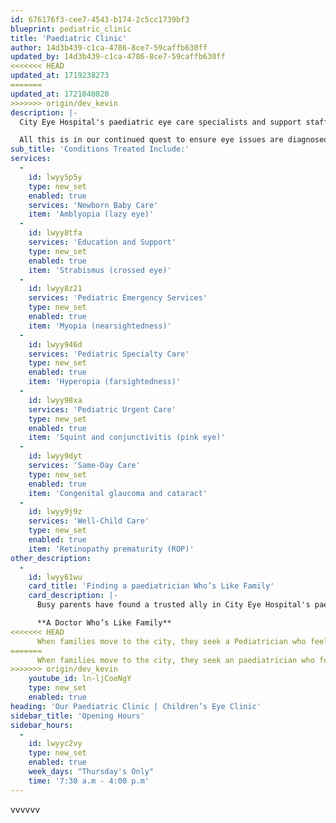 ```yaml
---
id: 676176f3-cee7-4543-b174-2c5cc1739bf3
blueprint: pediatric_clinic
title: 'Paediatric Clinic'
author: 14d3b439-c1ca-4786-8ce7-59caffb630ff
updated_by: 14d3b439-c1ca-4786-8ce7-59caffb630ff
<<<<<<< HEAD
updated_at: 1719238273
=======
updated_at: 1721040820
>>>>>>> origin/dev_kevin
description: |-
  City Eye Hospital's paediatric eye care specialists and support staff are committed to enabling you access to world-class eye care for your child, from early childhood all through adolescence and young adulthood. This is in our continued quest to Whether you are looking for paediatric eye care for an ongoing condition or a growing concern or want to confirm that your child’s vision development is on track, City Eye Hospital will deliver the care you need in a welcoming environment.

  All this is in our continued quest to ensure eye issues are diagnosed and treated as early as possible. City Eye Hospital offers specialist treatment across a wide spectrum of common and complex childhood issues and conditions, including:
sub_title: 'Conditions Treated Include:'
services:
  -
    id: lwyy5p5y
    type: new_set
    enabled: true
    services: 'Newborn Baby Care'
    item: 'Amblyopia (lazy eye)'
  -
    id: lwyy8tfa
    services: 'Education and Support'
    type: new_set
    enabled: true
    item: 'Strabismus (crossed eye)'
  -
    id: lwyy8z21
    services: 'Pediatric Emergency Services'
    type: new_set
    enabled: true
    item: 'Myopia (nearsightedness)'
  -
    id: lwyy946d
    services: 'Pediatric Specialty Care'
    type: new_set
    enabled: true
    item: 'Hyperopia (farsightedness)'
  -
    id: lwyy98xa
    services: 'Pediatric Urgent Care'
    type: new_set
    enabled: true
    item: 'Squint and conjunctivitis (pink eye)'
  -
    id: lwyy9dyt
    services: 'Same-Day Care'
    type: new_set
    enabled: true
    item: 'Congenital glaucoma and cataract'
  -
    id: lwyy9j9z
    services: 'Well-Child Care'
    type: new_set
    enabled: true
    item: 'Retinopathy prematurity (ROP)'
other_description:
  -
    id: lwyy61wu
    card_title: 'Finding a paediatrician Who’s Like Family'
    card_description: |-
      Busy parents have found a trusted ally in City Eye Hospital's paediatrician, who feel like an extension of the family. Discover how families have connected with paediatrician who listen without judgment, communicate effectively, and provide the essential support they need.

      **A Doctor Who’s Like Family**
<<<<<<< HEAD
      When families move to the city, they seek a Pediatrician who feels like part of their own. At City Eye Hospital, they expand their support network with doctors who attentively listen to their concerns and diligently advocate for their eye health.
=======
      When families move to the city, they seek an paediatrician who feels like part of their own. At City Eye Hospital, they expand their support network with doctors who attentively listen to their concerns and diligently advocate for their eye health.
>>>>>>> origin/dev_kevin
    youtube_id: ln-ljCoeNgY
    type: new_set
    enabled: true
heading: 'Our Paediatric Clinic | Children’s Eye Clinic'
sidebar_title: 'Opening Hours'
sidebar_hours:
  -
    id: lwyyc2vy
    type: new_set
    enabled: true
    week_days: "Thursday's Only"
    time: '7:30 a.m - 4:00 p.m'
---
```

vvvvvv